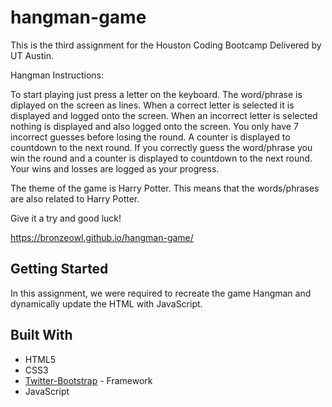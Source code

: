 # hangman-game

This is the third assignment for the Houston Coding Bootcamp Delivered by UT Austin.



Hangman Instructions:

To start playing just press a letter on the keyboard.
The word/phrase is diplayed on the screen as lines.
When a correct letter is selected it is displayed and logged onto the screen.
When an incorrect letter is selected nothing is displayed and also logged onto the screen.
You only have 7 incorrect guesses before losing the round. A counter is displayed to countdown to the next round.
If you correctly guess the word/phrase you win the round and a counter is displayed to countdown to the next round.
Your wins and losses are logged as your progress.

The theme of the game is Harry Potter.
This means that the words/phrases are also related to Harry Potter.

Give it a try and good luck!

https://bronzeowl.github.io/hangman-game/

## Getting Started

In this assignment, we were required to recreate the game Hangman and dynamically update the HTML with JavaScript.

## Built With

* HTML5
* CSS3
* [Twitter-Bootstrap](http://getbootstrap.com/) - Framework
* JavaScript 


